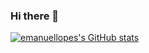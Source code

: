 ### Hi there 👋
[![emanuellopes's GitHub stats](https://github-readme-stats.vercel.app/api?username=emanuellopes)](https://github.com/anuraghazra/github-readme-stats)


<!--
**emanuellopes/emanuellopes** is a ✨ _special_ ✨ repository because its `README.md` (this file) appears on your GitHub profile.

Here are some ideas to get you started:

- 🔭 I’m currently working on ...
- 🌱 I’m currently learning ...
- 👯 I’m looking to collaborate on ...
- 🤔 I’m looking for help with ...
- 💬 Ask me about ...
- 📫 How to reach me: ...
- 😄 Pronouns: ...
- ⚡ Fun fact: ...
-->
